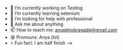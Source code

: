 - 🔭 I’m currently working on  Testing
- 🌱 I’m currently learning selenium
- 🤔 I’m looking for help with professional
- 💬 Ask me about anything
- 📫 How to reach me: anupkhobragade@gmail.com 
- 😄 Pronouns: Anya (lol)
- ⚡ Fun fact: I am half finish
-->
